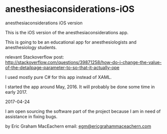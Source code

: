 # anesthesiaconsiderations-iOS
anesthesiaconsiderations iOS version

This is the iOS version of the anesthesiaconsiderations app. 

This is going to be an educational app for anesthesiologists and anesthesiology students. 

relevant Stackoverflow post: http://stackoverflow.com/questions/39871258/how-do-i-change-the-value-of-the-detailpage-parameter-to-so-that-it-actually-ope

I used mostly pure C# for this app instead of XAML.

I started the app around May, 2016. It will probably be done some time in early 2017. 

2017-04-24

I am open sourcing the software part of the project because I am in need of assistance in fixing bugs. 

by Eric Graham MacEachern
email: egm@ericgrahammaceachern.com
